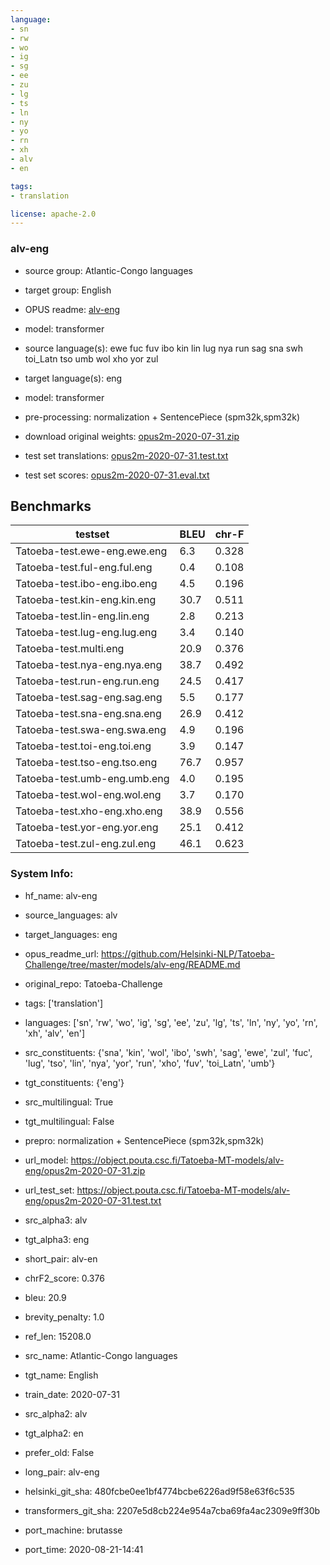 ```yaml
---
language: 
- sn
- rw
- wo
- ig
- sg
- ee
- zu
- lg
- ts
- ln
- ny
- yo
- rn
- xh
- alv
- en

tags:
- translation

license: apache-2.0
---
```


### alv-eng

* source group: Atlantic-Congo languages 
* target group: English 
*  OPUS readme: [alv-eng](https://github.com/Helsinki-NLP/Tatoeba-Challenge/tree/master/models/alv-eng/README.md)

*  model: transformer
* source language(s): ewe fuc fuv ibo kin lin lug nya run sag sna swh toi_Latn tso umb wol xho yor zul
* target language(s): eng
* model: transformer
* pre-processing: normalization + SentencePiece (spm32k,spm32k)
* download original weights: [opus2m-2020-07-31.zip](https://object.pouta.csc.fi/Tatoeba-MT-models/alv-eng/opus2m-2020-07-31.zip)
* test set translations: [opus2m-2020-07-31.test.txt](https://object.pouta.csc.fi/Tatoeba-MT-models/alv-eng/opus2m-2020-07-31.test.txt)
* test set scores: [opus2m-2020-07-31.eval.txt](https://object.pouta.csc.fi/Tatoeba-MT-models/alv-eng/opus2m-2020-07-31.eval.txt)

## Benchmarks

| testset               | BLEU  | chr-F |
|-----------------------|-------|-------|
| Tatoeba-test.ewe-eng.ewe.eng 	| 6.3 	| 0.328 |
| Tatoeba-test.ful-eng.ful.eng 	| 0.4 	| 0.108 |
| Tatoeba-test.ibo-eng.ibo.eng 	| 4.5 	| 0.196 |
| Tatoeba-test.kin-eng.kin.eng 	| 30.7 	| 0.511 |
| Tatoeba-test.lin-eng.lin.eng 	| 2.8 	| 0.213 |
| Tatoeba-test.lug-eng.lug.eng 	| 3.4 	| 0.140 |
| Tatoeba-test.multi.eng 	| 20.9 	| 0.376 |
| Tatoeba-test.nya-eng.nya.eng 	| 38.7 	| 0.492 |
| Tatoeba-test.run-eng.run.eng 	| 24.5 	| 0.417 |
| Tatoeba-test.sag-eng.sag.eng 	| 5.5 	| 0.177 |
| Tatoeba-test.sna-eng.sna.eng 	| 26.9 	| 0.412 |
| Tatoeba-test.swa-eng.swa.eng 	| 4.9 	| 0.196 |
| Tatoeba-test.toi-eng.toi.eng 	| 3.9 	| 0.147 |
| Tatoeba-test.tso-eng.tso.eng 	| 76.7 	| 0.957 |
| Tatoeba-test.umb-eng.umb.eng 	| 4.0 	| 0.195 |
| Tatoeba-test.wol-eng.wol.eng 	| 3.7 	| 0.170 |
| Tatoeba-test.xho-eng.xho.eng 	| 38.9 	| 0.556 |
| Tatoeba-test.yor-eng.yor.eng 	| 25.1 	| 0.412 |
| Tatoeba-test.zul-eng.zul.eng 	| 46.1 	| 0.623 |


### System Info: 
- hf_name: alv-eng

- source_languages: alv

- target_languages: eng

- opus_readme_url: https://github.com/Helsinki-NLP/Tatoeba-Challenge/tree/master/models/alv-eng/README.md

- original_repo: Tatoeba-Challenge

- tags: ['translation']

- languages: ['sn', 'rw', 'wo', 'ig', 'sg', 'ee', 'zu', 'lg', 'ts', 'ln', 'ny', 'yo', 'rn', 'xh', 'alv', 'en']

- src_constituents: {'sna', 'kin', 'wol', 'ibo', 'swh', 'sag', 'ewe', 'zul', 'fuc', 'lug', 'tso', 'lin', 'nya', 'yor', 'run', 'xho', 'fuv', 'toi_Latn', 'umb'}

- tgt_constituents: {'eng'}

- src_multilingual: True

- tgt_multilingual: False

- prepro:  normalization + SentencePiece (spm32k,spm32k)

- url_model: https://object.pouta.csc.fi/Tatoeba-MT-models/alv-eng/opus2m-2020-07-31.zip

- url_test_set: https://object.pouta.csc.fi/Tatoeba-MT-models/alv-eng/opus2m-2020-07-31.test.txt

- src_alpha3: alv

- tgt_alpha3: eng

- short_pair: alv-en

- chrF2_score: 0.376

- bleu: 20.9

- brevity_penalty: 1.0

- ref_len: 15208.0

- src_name: Atlantic-Congo languages

- tgt_name: English

- train_date: 2020-07-31

- src_alpha2: alv

- tgt_alpha2: en

- prefer_old: False

- long_pair: alv-eng

- helsinki_git_sha: 480fcbe0ee1bf4774bcbe6226ad9f58e63f6c535

- transformers_git_sha: 2207e5d8cb224e954a7cba69fa4ac2309e9ff30b

- port_machine: brutasse

- port_time: 2020-08-21-14:41